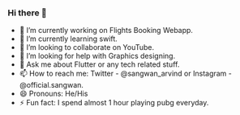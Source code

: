 ### Hi there 👋

- 🔭 I’m currently working on Flights Booking Webapp.
- 🌱 I’m currently learning swift.
- 👯 I’m looking to collaborate on YouTube.
- 🤔 I’m looking for help with Graphics designing.
- 💬 Ask me about Flutter or any tech related stuff.
- 📫 How to reach me: Twitter - @sangwan_arvind or Instagram - @official.sangwan.
- 😄 Pronouns: He/His
- ⚡ Fun fact: I spend almost 1 hour playing pubg everyday.
